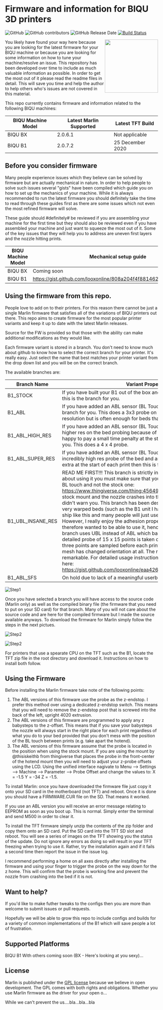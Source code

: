 # Firmware and information for BIQU 3D printers

![GitHub](https://img.shields.io/github/license/marlinfirmware/marlin.svg)
![GitHub contributors](https://img.shields.io/github/contributors/marlinfirmware/marlin.svg)
![GitHub Release Date](https://img.shields.io/github/release-date/marlinfirmware/marlin.svg)
[![Build Status](https://github.com/MarlinFirmware/Marlin/workflows/CI/badge.svg?branch=bugfix-2.0.x)](https://github.com/MarlinFirmware/Marlin/actions)

<img align="right" width=175 src="buildroot/share/pixmaps/logo/marlin-250.png" />

You likely have found your way here because you are looking for the latest firmware for your BIQU machine or because you are looking for some information on how to tune your machine/resolve an issue. This repository has been developed over time to include as much valuable information as possible. In order to get the most out of it please read the readme files in detail. This will save you time and help the author to help others who's issues are not covered in this material.

This repo currently contains firmware and information related to the following BIQU machines:

BIQU Machine Model | Latest Marlin Supported | Latest TFT Build
------------ | ------------- | -------------
BIQU BX | 2.0.6.1 | Not applicable
BIQU B1 | 2.0.7.2 | 25 December 2020

## Before you consider firmware

Many people experience issues which they believe can be solved by firmware but are actually mechanical in nature. In order to help people to solve such issues several "gists" have been compiled which guide you on how to set up the mechanics of your machine. While it is always recommended to run the latest firmware you should definitely take the time to read through these guides first as there are some issues which not even the most refined firmware will solve.

These guide should #definitely# be reviewed if you are assembling your machine for the first time but they should also be reviewed even if you have assembled your machine and just want to squeeze the most out of it. Some of the key issues that they will help you to address are uneven first layers and the nozzle hitting prints.

BIQU Machine Model | Mechanical setup guide
------------ | -------------
BIQU BX | Coming soon
BIQU B1 | https://gist.github.com/looxonline/808a204f4f881462403f2baeefc1f69b

## Using the firmware from this repo.

People love to add on to their printers. For this reason there cannot be just a single Marlin firmware that satisfies all of the variations of BIQU printers out there. This repo aims to create firmware for the most popular printer variants and keep it up to date with the latest Marlin releases.

Source for the FW is provided so that those with the ability can make additional modifications as they would like.

Each firmware variant is stored in a branch. You don't need to know much about github to know how to select the correct branch for your printer. It's really easy. Just select the name that best matches your printer variant from the drop down list and you will be on the correct branch.

The available branches are:

Branch Name | Variant Properties
------------ | -------------
B1_STOCK | If you have built your B1 out of the box and done nothing else to it then this is the branch for you.
B1_ABL | If you have added an ABL sensor (BL Touch or other) then this is the branch for you. This does a 3x3 probe on the bed which is not the highest resolution but is often enough for beds that are not badly warped.
B1_ABL_HIGH_RES | If you have added an ABL sensor (BL Touch or other) and you want a higher res on the bed probing because of slightly more warping and are happy to pay a small time penalty at the start of each print then this is for you. This does a 4 x 4 probe.
B1_ABL_SUPER_RES | If you have added an ABL sensor (BL Touch or other) and you want an incredibly high res probe of the bed and are willing to wait a few minutes extra at the start of each print then this is for you.  This does a 5 x 5 probe.
B1_UBL_INSANE_RES | READ ME FIRST!!! This branch is strictly in beta. Before you even think about using it you must make sure that you are using this mount for your BL touch and not the stock one: https://www.thingiverse.com/thing:4564987. If you try to use it with the stock mount and the nozzle crashes into the bed then you can't say I didn't warn you. This branch has been designed to help people who have very warped beds (such as the B1 unit I have). Many printers in this range ship like this and many people will just use a glass bed to overcome it. However, I really enjoy the adhesion properties of the SSS bed and therefore wanted to be able to use it, hence this branch was born. The branch uses UBL instead of ABL which basically means that a highly detailed probe of 15 x 15 points is taken on a once off basis and then three points are sampled before each print just to check whether that mesh has changed orientation at all. The results on my bed were remarkable. For detailed usage instructions please follow the gist located here: https://gist.github.com/looxonline/eaa426a1be67148f1cf6242e0e8efbcb
B1_ABL_SFS | On hold due to lack of a meaningful userbase.

![Step1](/step1_branch.png)

Once you have selected a branch you will have access to the source code (Marlin only) as well as the compiled binary file (the firmware that you need to put on your SD card) for that branch. Many of you will not care about the source code and are here for the compiled firmware but I made the source available anyways. To download the firmware for Marlin simply follow the steps in the next pictues.

![Step2](/step2_firmware.png)

![Step2](/step3_download.png)

For printers that use a spearate CPU on the TFT such as the B1, locate the TFT zip file in the root directory and download it. Instructions on how to install both follow.

## Using the Firmware

Before installing the Marlin firmware take note of the following points:

1. The ABL versions of this firmware use the probe as the z-endstop. I prefer this method over using a dedicated z-endstop switch. This means that you will need to remove the z-endstop post that is screwed into the back of the left, upright 4020 extrusion.
2. The ABL versions of this firmware are programmed to apply any z babysteps to the z-offset. This means that if you save your babysteps the nozzle will always start in the right place for each print regardless of what you do to your bed provided that you don't mess with the position of the BL touch between prints (e.g. take apart the hotend).
3. The ABL versions of this firmware assume that the probe is located in the position when using the stock mount. If you are using the mount by @thisiskeithb from thingiverse that places the probe in the front-center of the hotend mount then you will need to adjust your z-probe offsets using the LCD. Using the unified interface nagivate to Menu --> Settings --> Machine --> Parameter --> Probe Offset and change the values to: X = -1.5 Y = -34 Z = -1.5.

To install Marlin: once you have downloaded the firmware file just copy it onto your SD card in the motherboard (not TFT) and reboot. Once it is done you should have a FIRMWARE.CUR file on the SD. That means it worked.

If you use an ABL version you will receive an error message relating to EEPROM as soon as you boot up. This is normal. Simply enter the terminal and send M500 in order to clear it.

To install the TFT firmware simply unzip the contents of the zip folder and copy them onto an SD card. Put the SD card into the TFT SD slot and reboot. You will see a series of images on the TFT showing you the status of the update. Do not ignore any errors as doing so will result in your TFT freezing when trying to use it. Rather, try the installation again and if it fails a second time then report the issue in the issue log.

I recommend performing a home on all axes directly after installing the firmware and using your finger to trigger the probe on the way down for the z home. This will confirm that the probe is working fine and prevent the nozzle from crashing into the bed if it is not.

## Want to help?

If you'd like to make futher tweaks to the configs then you are more than welcome to submit issues or pull requests.

Hopefully we will be able to grow this repo to include configs and builds for a variety of common implementations of the B1 which will save people a lot of frustration.

## Supported Platforms

BIQU B1 With others coming soon (BX - Here's looking at you sexy)...

## License

Marlin is published under the [GPL license](/LICENSE) because we believe in open development. The GPL comes with both rights and obligations. Whether you use Marlin firmware as the driver for your open o...

While we can't prevent the us....bla...bla...bla
